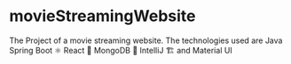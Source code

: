 # movieStreamingWebsite
The Project of a movie streaming website. The technologies used are Java Spring Boot ⚛️ React 🍃 MongoDB  🧠 IntelliJ  🏗️ and Material UI
